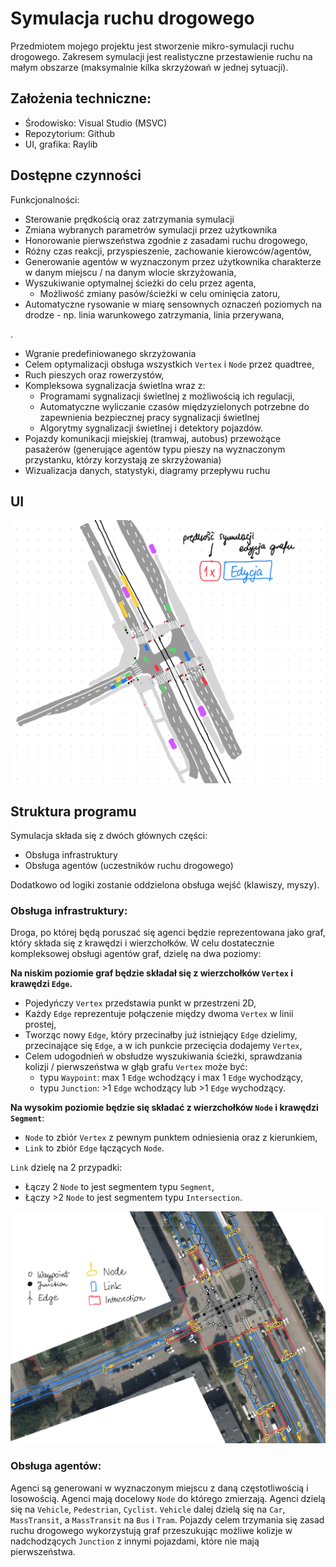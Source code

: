 # Symulacja ruchu drogowego
Przedmiotem mojego projektu jest stworzenie mikro-symulacji ruchu drogowego. Zakresem symulacji jest realistyczne przestawienie ruchu na małym obszarze (maksymalnie kilka skrzyżowań w jednej sytuacji). 

## Założenia techniczne:
- Środowisko: Visual Studio (MSVC)  
- Repozytorium: Github  
- UI, grafika: Raylib  

## Dostępne czynności
Funkcjonalności:
- Sterowanie prędkością oraz zatrzymania symulacji
- Zmiana wybranych parametrów symulacji przez użytkownika
- Honorowanie pierwszeństwa zgodnie z zasadami ruchu drogowego,  
- Różny czas reakcji, przyspieszenie, zachowanie kierowców/agentów,   
- Generowanie agentów w wyznaczonym przez użytkownika charakterze w danym miejscu / na danym wlocie skrzyżowania,  
- Wyszukiwanie optymalnej ścieżki do celu przez agenta,  
    - Możliwość zmiany pasów/ścieżki w celu ominięcia zatoru,  
- Automatyczne rysowanie w miarę sensownych oznaczeń poziomych na drodze - np. linia warunkowego zatrzymania, linia przerywana,

.
- Wgranie predefiniowanego skrzyżowania 
- Celem optymalizacji obsługa wszystkich `Vertex` i `Node` przez quadtree,
- Ruch pieszych oraz rowerzystów,
- Kompleksowa sygnalizacja świetlna wraz z:
    - Programami sygnalizacji świetlnej z możliwością ich regulacji,
    - Automatyczne wyliczanie czasów międzyzielonych potrzebne do zapewnienia bezpiecznej pracy sygnalizacji świetlnej
    - Algorytmy sygnalizacji świetlnej i detektory pojazdów. 
- Pojazdy komunikacji miejskiej (tramwaj, autobus) przewożące pasażerów (generujące agentów typu pieszy na wyznaczonym przystanku, którzy korzystają ze skrzyżowania)
- Wizualizacja danych, statystyki, diagramy przepływu ruchu

## UI

![UI](./resources/IMG_0272.jpeg)

## Struktura programu

Symulacja składa się z dwóch głównych części:
- Obsługa infrastruktury 
- Obsługa agentów (uczestników ruchu drogowego)  

Dodatkowo od logiki zostanie oddzielona obsługa wejść (klawiszy, myszy).

### Obsługa infrastruktury:
Droga, po której będą poruszać się agenci będzie reprezentowana jako graf, który składa się z krawędzi i wierzchołków. W celu dostatecznie kompleksowej obsługi agentów graf, dzielę na dwa poziomy:

**Na niskim poziomie graf będzie składał się z wierzchołków `Vertex` i krawędzi `Edge`.**
- Pojedyńczy `Vertex` przedstawia punkt w przestrzeni 2D,
- Każdy `Edge` reprezentuje połączenie między dwoma `Vertex` w linii prostej,
- Tworząc nowy `Edge`, który przecinałby już istniejący `Edge` dzielimy, przecinające się `Edge`, a w ich punkcie przecięcia dodajemy `Vertex`,
- Celem udogodnień w obsłudze wyszukiwania ścieżki, sprawdzania kolizji / pierwszeństwa w głąb grafu `Vertex` może być:
    - typu `Waypoint`: max 1 `Edge` wchodzący i max 1 `Edge` wychodzący,
    - typu `Junction`: >1 `Edge` wchodzący lub >1 `Edge` wychodzący.

**Na wysokim poziomie będzie się składać z wierzchołków `Node` i krawędzi `Segment`**:

- `Node` to zbiór `Vertex` z pewnym punktem odniesienia oraz z kierunkiem,
- `Link` to zbiór `Edge` łączących `Node`.  

`Link` dzielę na 2 przypadki:
   - Łączy 2 `Node` to jest segmentem typu `Segment`,    
   - Łączy >2 `Node` to jest segmentem typu `Intersection`.  

![Network](./resources/IMG_0271.jpeg)

### Obsługa agentów:
Agenci są generowani w wyznaczonym miejscu z daną częstotliwością i losowością. Agenci mają docelowy `Node` do którego zmierzają. 
Agenci dzielą się na `Vehicle`, `Pedestrian`, `Cyclist`. `Vehicle` dalej dzielą się na `Car`, `MassTransit`, a `MassTransit` na `Bus` i `Tram`. Pojazdy celem trzymania się zasad ruchu drogowego wykorzystują graf przeszukując możliwe kolizje w nadchodzących `Junction` z innymi pojazdami, które nie mają pierwszeństwa.